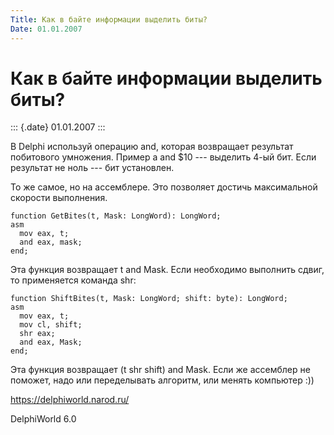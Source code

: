```yaml
---
Title: Как в байте информации выделить биты?
Date: 01.01.2007
---
```



Как в байте информации выделить биты?
=====================================

::: {.date}
01.01.2007
:::

В Delphi используй операцию and, которая возвращает результат побитового
умножения. Пример a and \$10 --- выделить 4-ый бит. Если результат не
ноль --- бит установлен.

То же самое, но на ассемблере. Это позволяет достичь максимальной
скорости выполнения.

    function GetBites(t, Mask: LongWord): LongWord;  
    asm
      mov eax, t;
      and eax, mask;
    end;

Эта функция возвращает t and Mask. Если необходимо выполнить сдвиг, то
применяется команда shr:

    function ShiftBites(t, Mask: LongWord; shift: byte): LongWord; 
    asm
      mov eax, t;
      mov cl, shift;
      shr eax;
      and eax, Mask;
    end;

Эта функция возвращает (t shr shift) and Mask. Если же ассемблер не
поможет, надо или переделывать алгоритм, или менять компьютер :))

<https://delphiworld.narod.ru/>

DelphiWorld 6.0

 
